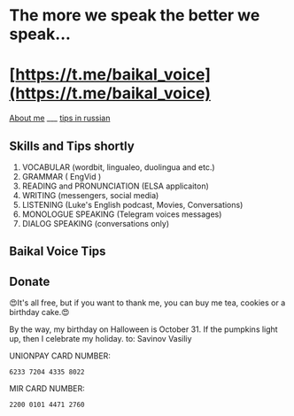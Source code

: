 # The more we speak the better we speak...
# [https://t.me/baikal_voice](https://t.me/baikal_voice)

[About me](./1.bio.md) ___  [tips in russian](./2.russian-tips.md)



## Skills and Tips shortly
1. VOCABULAR (wordbit, lingualeo, duolingua and etc.)
2. GRAMMAR ( EngVid )
3. READING and PRONUNCIATION (ELSA applicaiton)
4. WRITING (messengers, social media)
5. LISTENING (Luke's English podcast, Movies, Conversations)
6. MONOLOGUE SPEAKING (Telegram voices messages)
7. DIALOG SPEAKING (conversations only)

## Baikal Voice Tips

## Donate
😍It's all free, but if you want to thank me, you can buy me tea, cookies or a birthday cake.😍 

By the way, my birthday on Halloween is October 31. If the pumpkins light up, then I celebrate my holiday.
to: Savinov Vasiliy

UNIONPAY CARD NUMBER: 
```
6233 7204 4335 8022
```

MIR CARD NUMBER:
```
2200 0101 4471 2760
```